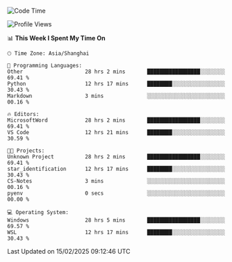 <!--START_SECTION:waka-->
![Code Time](http://img.shields.io/badge/Code%20Time-2%2C290%20hrs%2042%20mins-blue)

![Profile Views](http://img.shields.io/badge/Profile%20Views-3-blue)

📊 **This Week I Spent My Time On** 

```text
🕑︎ Time Zone: Asia/Shanghai

💬 Programming Languages: 
Other                    28 hrs 2 mins       █████████████████░░░░░░░░   69.41 % 
Python                   12 hrs 17 mins      ████████░░░░░░░░░░░░░░░░░   30.43 % 
Markdown                 3 mins              ░░░░░░░░░░░░░░░░░░░░░░░░░   00.16 % 

🔥 Editors: 
MicrosoftWord            28 hrs 2 mins       █████████████████░░░░░░░░   69.41 % 
VS Code                  12 hrs 21 mins      ████████░░░░░░░░░░░░░░░░░   30.59 % 

🐱‍💻 Projects: 
Unknown Project          28 hrs 2 mins       █████████████████░░░░░░░░   69.41 % 
star_identification      12 hrs 17 mins      ████████░░░░░░░░░░░░░░░░░   30.43 % 
CS-Notes                 3 mins              ░░░░░░░░░░░░░░░░░░░░░░░░░   00.16 % 
pyenv                    0 secs              ░░░░░░░░░░░░░░░░░░░░░░░░░   00.00 % 

💻 Operating System: 
Windows                  28 hrs 5 mins       █████████████████░░░░░░░░   69.57 % 
WSL                      12 hrs 17 mins      ████████░░░░░░░░░░░░░░░░░   30.43 % 
```


 Last Updated on 15/02/2025 09:12:46 UTC
<!--END_SECTION:waka-->